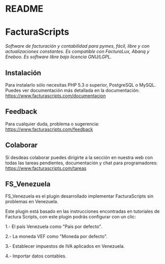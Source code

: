 # README #

# FacturaScripts
*Software de facturación y contabilidad para pymes, fácil, libre y con actualizaciones constantes. Es compatible con FacturaLux, Abanq y Eneboo. Es software libre bajo licencia GNU/LGPL.*

## Instalación
Para instalarlo sólo necesitas PHP 5.3 o superior, PostgreSQL o MySQL. Puedes ver documentación más detallada en la documentación:
https://www.facturascripts.com/documentacion

## Feedback
Para cualquier duda, problema o sugerencia:
https://www.facturascripts.com/feedback

## Colaborar
Si desdeas colaborar puedes dirigirte a la sección en nuestra web con todas las tareas pendientes, documentación y chat para programadores:
https://www.facturascripts.com/tareas

## FS_Venezuela
FS_Venezuela es el plugin desarrollado implementar FacturaScripts sin problemas en Venezuela.

Este plugin está basado en las instrucciones encontradas en tutoriales de Factura Scripts, con este plugin podrás configurar con un clic:

1.- El país Venezuela como "País por defecto".

2.- La moneda VEF como "Moneda por defecto".

3.- Establecer impuestos de IVA aplicados en Venezuela.

4.- Importar datos contables.
